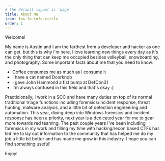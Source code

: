 ```yaml
---
# the default layout is 'page'
title: About Me
icon: fas fa-info-circle
order: 1
---
```


Welcome! 

My name is Austin and I am the farthest from a developer and hacker as one can get, but this is why I'm here, I love learning new things every day as it's the only thing that can keep me occupied besides volleyball, snowboarding, and photography. Some important facts about me that you need to know: 
- Coffee consumes me as much as I consume it 
- I have a cat named Doorknob 
- I gave John Hammond a fist bump at DefCon31  
- I'm always confused in this field and that's okay :)

Practicionally, I work in a SOC and have many duties on top of its normal traditional triage functions including forensics/incident response, threat hunting, malware analysis, and a little bit of detection engineering and automation. This year, diving deep into Windows forensics and incident response has been a priority, next year is a dedicated year for me to gear more towards red teaming. The past couple years I've been including forensics in my work and filling my time with hacking/recon based CTFs has led me to lay out information to the community that has helped me do my job a little bit better and has made me grow in this industry. I hope you can find something useful! 

Enjoy! 